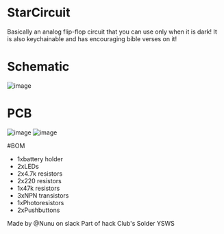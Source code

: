 # StarCircuit

Basically an analog flip-flop circuit that you can use only when it is dark! It is also keychainable and has encouraging bible verses on it!

# Schematic
![image](https://github.com/user-attachments/assets/ae2e3507-0b38-4950-9dff-8e04345d09e7)
# PCB
![image](https://github.com/user-attachments/assets/99106764-e4d9-42dc-9c21-27ceeb26d392)
![image](https://github.com/user-attachments/assets/cbb3e95b-eb9d-4878-834b-2cb6642a96c7)

#BOM
- 1xbattery holder
- 2xLEDs
- 2x4.7k resistors
- 2x220 resistors
- 1x47k resistors
- 3xNPN transistors
- 1xPhotoresistors
- 2xPushbuttons

Made by @Nunu on slack
Part of hack Club's Solder YSWS

